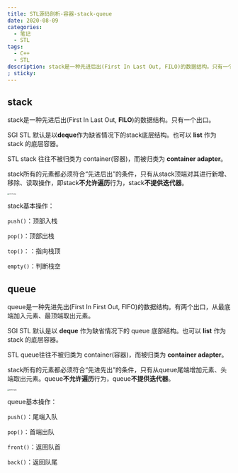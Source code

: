 ```yaml
---
title: STL源码剖析-容器-stack-queue
date: 2020-08-09
categories:
  - 笔记
  - STL
tags:
  - C++
  - STL
description: stack是一种先进后出(First In Last Out, FILO)的数据结构。只有一个出口。queue是一种先进先出(First In First Out, FIFO)的数据结构。有两个出口，从最底端加入元素、最顶端取出元素。
; sticky: 
---
```


## stack

stack是一种先进后出(First In Last Out, **FILO**)的数据结构。只有一个出口。

SGI STL 默认是以**deque**作为缺省情况下的stack底层结构。也可以 **list** 作为 stack 的底层容器。

STL stack 往往不被归类为 container(容器)，而被归类为 **container adapter**。

stack所有的元素都必须符合“先进后出”的条件，只有从stack顶端对其进行新增、移除、读取操作，即stack**不允许遍历**行为，stack**不提供迭代器**。

<img src="https://i.loli.net/2020/08/09/SLDxIahQRYBuc5y.jpg" alt="stack.jpg" style="zoom: 25%;" />

stack基本操作：

`push()`：顶部入栈

`pop()`：顶部出栈

`top()`：：指向栈顶

`empty()`：判断栈空

## queue

queue是一种先进先出(First In First Out, FIFO)的数据结构。有两个出口，从最底端加入元素、最顶端取出元素。

SGI STL 默认是以 **deque** 作为缺省情况下的 queue 底部结构。也可以 **list** 作为 stack 的底层容器。

STL queue往往不被归类为 container(容器)，而被归类为 **container adapter**。

stack所有的元素都必须符合“先进先出”的条件，只有从queue尾端增加元素、头端取出元素。queue**不允许遍历**行为，queue**不提供迭代器**。

<img src="https://i.loli.net/2020/08/09/jFngpJdNtEyoqAm.jpg" alt="queue.jpg" style="zoom:25%;" />

queue基本操作：

`push()`：尾端入队

`pop()`：首端出队

`front()`：返回队首

`back()`：返回队尾